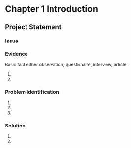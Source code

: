 # Chapter 1 Introduction
## Project Statement

### Issue


### Evidence
Basic fact either observation, questionaire, interview, article

1. 
2. 

### Problem Identification
1. 
2. 
3. 

### Solution
1. 
2.
